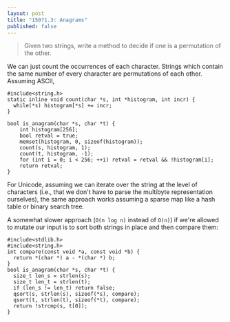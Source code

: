 ```yaml
---
layout: post
title: "150?1.3: Anagrams"
published: false
---
```


> Given two strings, write a method to decide if one is a permutation of
> the other.

We can just count the occurrences of each character.
Strings which contain the same number of every character are
permutations of each other.  Assuming ASCII,

    #include<string.h>
    static inline void count(char *s, int *histogram, int incr) {
      while(*s) histogram[*s] += incr;
    }

    bool is_anagram(char *s, char *t) {
        int histogram[256];
        bool retval = true;
        memset(histogram, 0, sizeof(histogram));
        count(s, histogram, 1);
        count(t, histogram, -1);
        for (int i = 0; i < 256; ++i) retval = retval && !histogram[i];
        return retval;
    }

For Unicode, assuming we can iterate over the string at the level of
characters (i.e., that we don't have to parse the multibyte
representation ourselves), the same approach works assuming a sparse
map like a hash table or binary search tree.

A somewhat slower approach (`O(n log n)` instead of `O(n)`) if we're
allowed to mutate our input is to sort both strings in place and then 
compare them:

    #include<stdlib.h>
    #include<string.h>
    int compare(const void *a, const void *b) {
      return *(char *) a - *(char *) b;
    }
    bool is_anagram(char *s, char *t) {
      size_t len_s = strlen(s);
      size_t len_t = strlen(t);
      if (len_s != len_t) return false;
      qsort(s, strlen(s), sizeof(*s), compare);
      qsort(t, strlen(t), sizeof(*t), compare);
      return !strcmp(s, t[0]);
    }

